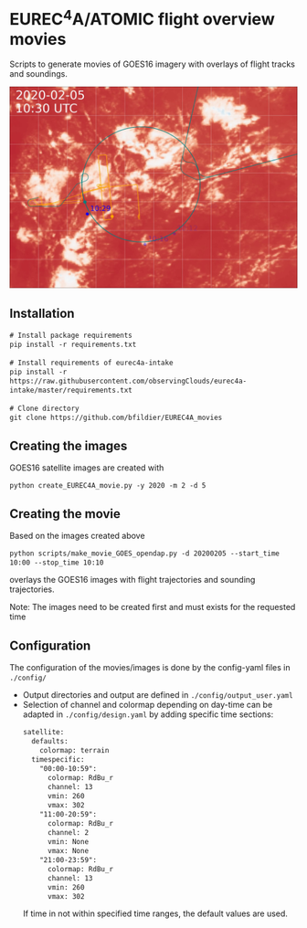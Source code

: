 # EUREC$^4$A/ATOMIC flight overview movies
Scripts to generate movies of GOES16 imagery with overlays of flight tracks and soundings.

![Snapshot animation](./docs/imgs/snapshot.png)

## Installation
```
# Install package requirements
pip install -r requirements.txt

# Install requirements of eurec4a-intake
pip install -r https://raw.githubusercontent.com/observingClouds/eurec4a-intake/master/requirements.txt

# Clone directory
git clone https://github.com/bfildier/EUREC4A_movies
```
## Creating the images
GOES16 satellite images are created with
```
python create_EUREC4A_movie.py -y 2020 -m 2 -d 5
```
## Creating the movie
Based on the images created above
```
python scripts/make_movie_GOES_opendap.py -d 20200205 --start_time 10:00 --stop_time 10:10
```
overlays the GOES16 images with flight trajectories and sounding trajectories.

Note: The images need to be created first and must exists for the requested time

## Configuration
The configuration of the movies/images is done by the config-yaml files in `./config/`

- Output directories and output are defined in `./config/output_user.yaml`
- Selection of channel and colormap depending on day-time can be adapted in `./config/design.yaml` by adding specific time sections:
    ```
    satellite:
      defaults:
        colormap: terrain
      timespecific:
        "00:00-10:59":
          colormap: RdBu_r
          channel: 13
          vmin: 260
          vmax: 302
        "11:00-20:59":
          colormap: RdBu_r
          channel: 2
          vmin: None
          vmax: None
        "21:00-23:59":
          colormap: RdBu_r
          channel: 13
          vmin: 260
          vmax: 302
    ``` 
  If time in not within specified time ranges, the default values are used.